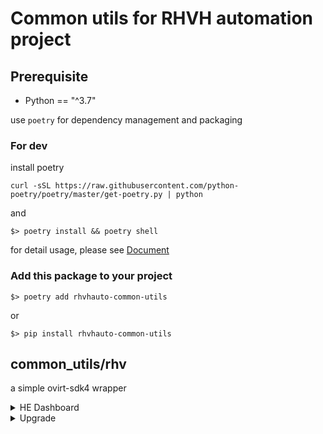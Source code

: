 # Common utils for RHVH automation project

## Prerequisite

- Python == "^3.7"

use `poetry` for dependency management and packaging

### For dev

install poetry

```
curl -sSL https://raw.githubusercontent.com/python-poetry/poetry/master/get-poetry.py | python
```

and

```
$> poetry install && poetry shell
```

for detail usage, please see [Document](https://python-poetry.org/docs/)

### Add this package to your project

```
$> poetry add rhvhauto-common-utils
```

or

```
$> pip install rhvhauto-common-utils
```

## common_utils/rhv

a simple ovirt-sdk4 wrapper

<details>
<summary>HE Dashboard</summary>

- [x] add host
- [x] migrate vm

</details>

<details>
<summary>Upgrade</summary>

- [x] add data-center
- [x] remove data-center
- [x] add cluster
- [x] remove cluster
- [x] add host
- [x] list host
- [x] deactivate host
- [x] remove host
- [x] check_update_available
- [x] upgrade_host
- [ ] update_network
- [ ] add_plain_storage_domain
- [ ] remove_storage_domain
- [x] create_vm_from_tpl
- [x] list_vm(self, vm_name)
- [x] start_vm(self, vm_name)
- [ ] operate_vm(self, vm_name, operation)
- [x] remove_vm(self, vm_name)
- [ ] create_vm_image_disk(self, vm_name, sd_name, disk_name, disk_size
- [ ] attach_disk_to_vm(self, disk_name, vm_name, bootable=False)
- [x] migrate_vm(self, vm_name)

</details>